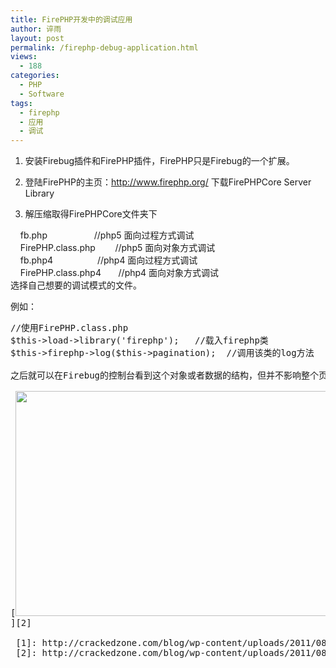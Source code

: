 ```yaml
---
title: FirePHP开发中的调试应用
author: 谇雨
layout: post
permalink: /firephp-debug-application.html
views:
  - 188
categories:
  - PHP
  - Software
tags:
  - firephp
  - 应用
  - 调试
---
```

1. 安装Firebug插件和FirePHP插件，FirePHP只是Firebug的一个扩展。

2. 登陆FirePHP的主页：<a href="http://www.firephp.org/" target="_blank">http://www.firephp.org/</a> 下载FirePHPCore Server Library

3. 解压缩取得FirePHPCore文件夹下

    fb.php                   //php5 面向过程方式调试  
    FirePHP.class.php        //php5 面向对象方式调试  
    fb.php4                  //php4 面向过程方式调试  
    FirePHP.class.php4       //php4 面向对象方式调试  
选择自己想要的调试模式的文件。

例如：

<pre class="lang:default decode:true " title="框架中调用FirePHP类" >//使用FirePHP.class.php
$this->load->library('firephp');   //载入firephp类
$this->firephp->log($this->pagination);  //调用该类的log方法

之后就可以在Firebug的控制台看到这个对象或者数据的结构，但并不影响整个页面HTML和Dom的结构。

[<img class="aligncenter size-full wp-image-485" title="FirePHP" src="http://crackedzone.com/blog/wp-content/uploads/2011/08/FirePHP1.jpg" alt="" width="520" height="360" />][1][  
][2]

 [1]: http://crackedzone.com/blog/wp-content/uploads/2011/08/FirePHP1.jpg
 [2]: http://crackedzone.com/blog/wp-content/uploads/2011/08/FirePHP.jpg